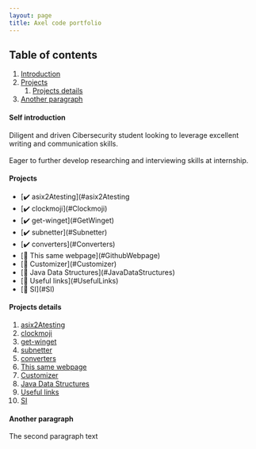 ```yaml
---
layout: page
title: Axel code portfolio
---
```


## Table of contents
1. [Introduction](#introduction)
2. [Projects](#projects)
    1. [Projects details](#projectsdetails)
3. [Another paragraph](#paragraph2)

#### Self introduction <a name="introduction"></a>
Diligent and driven Cibersecurity student looking to leverage excellent writing and communication skills. 
<br></br>
Eager to further develop researching and interviewing skills at internship.

#### Projects <a name="projects"></a>
<ul>
<li>[✔️ asix2Atesting](#asix2Atesting</a></li>
<li>[✔️ clockmoji](#Clockmoji)</a></li>
<li>[✔️ get-winget](#GetWinget)</a></li>
<li>[✔️ subnetter](#Subnetter)</a></li>
<li>[✔️ converters](#Converters)</a></li>
<li>[🚧   This same webpage](#GithubWebpage)</a></li>
<li>[🚧   Customizer](#Customizer)</a></li>
<li>[🚧    Java Data Structures](#JavaDataStructures)</a></li>
<li>[🚧  Useful links](#UsefulLinks)</a></li>
<li>[🚧    SI](#SI)</a></li>
</ul>

#### Projects details <a name="projectsdetails"></a>

1.  <a href="https://gitlab.com/Axlfc/asix2Atesting" target="_blank" name="asix2Atesting">asix2Atesting</a>
2.  <a href="https://gitlab.com/Axlfc/clockmoji" target="_blank" name="Clockmoji">clockmoji</a>
3.  <a href="https://github.com/Axlfc/get-winget" target="_blank" name="GetWinget">get-winget</a>
4.  <a href="https://github.com/Axlfc/subnetter" target="_blank" name="Subnetter">subnetter</a>
5.  <a href="https://github.com/Axlfc/converters" target="_blank" name="Converters">converters</a>
6.  <a href="https://github.com/Axlfc/axlfc.github.io" target="_blank" name="GithubWebpage">This same webpage</a>
7.  <a href="https://github.com/AleixMT/Linux-Auto-Customizer" target="_blank" name="Customizer">Customizer</a>
8.  <a href="https://github.com/Axlfc/JavaDataStructures" target="_blank" name="JavaDataStructures">Java Data Structures</a>
9.  <a href="https://github.com/Axlfc/useful-links" target="_blank" name="UsefulLinks">Useful links</a>
10. <a href="https://github.com/Axlfc/SI" target="_blank" name="SI">SI</a></li>


#### Another paragraph <a name="paragraph2"></a>
The second paragraph text

